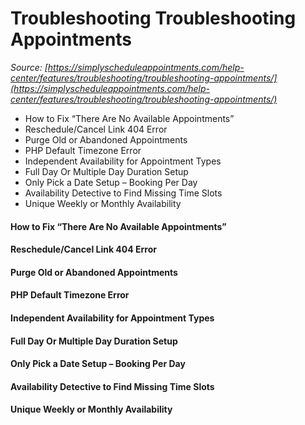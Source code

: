 # Troubleshooting Troubleshooting Appointments


*Source: [https://simplyscheduleappointments.com/help-center/features/troubleshooting/troubleshooting-appointments/](https://simplyscheduleappointments.com/help-center/features/troubleshooting/troubleshooting-appointments/)*

- How to Fix “There Are No Available Appointments”
- Reschedule/Cancel Link 404 Error
- Purge Old or Abandoned Appointments
- PHP Default Timezone Error
- Independent Availability for Appointment Types
- Full Day Or Multiple Day Duration Setup
- Only Pick a Date Setup – Booking Per Day
- Availability Detective to Find Missing Time Slots
- Unique Weekly or Monthly Availability

#### How to Fix “There Are No Available Appointments”

#### Reschedule/Cancel Link 404 Error

#### Purge Old or Abandoned Appointments

#### PHP Default Timezone Error

#### Independent Availability for Appointment Types

#### Full Day Or Multiple Day Duration Setup

#### Only Pick a Date Setup – Booking Per Day

#### Availability Detective to Find Missing Time Slots

#### Unique Weekly or Monthly Availability
